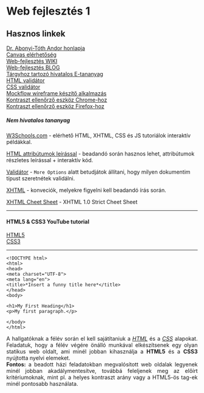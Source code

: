 # Web fejlesztés 1

## Hasznos linkek
[Dr. Abonyi-Tóth Andor honlapja](http://abonyita.inf.elte.hu/oktatas/web-fejlesztes/)  
[Canvas elérhetőség](https://canvas.elte.hu/belepes/)  
[Web-fejlesztés WIKI](http://webfejlesztes.inf.elte.hu/wiki)  
[Web-fejlesztés BLOG](http://webfejlesztes.elte.hu/)  
[Tárgyhoz tartozó hivatalos E-tananyag](http://tamop412.elte.hu/tananyagok/weblapkeszites/lecke2_lap1.html)  
[HTML validátor](https://validator.w3.org)  
[CSS validátor](https://jigsaw.w3.org/css-validator/)  
[Mockflow wireframe készítő alkalmazás](https://mockflow.com)   
[Kontraszt ellenőrző eszköz Chrome-hoz](https://chrome.google.com/webstore/detail/wcag-contrast-checker/plnahcmalebffmaghcpcmpaciebdhgdf/related)  
[Kontraszt ellenőrző eszköz Firefox-hoz](https://addons.mozilla.org/hu/firefox/addon/wcag-contrast-checker/)  


##### Nem hivatalos tananyag
[W3Schools.com](https://www.w3schools.com) - elérhető HTML, XHTML, CSS és JS tutoriálok interaktív példákkal.  

[HTML attribútumok leírással](https://www.w3schools.com/tags/ref_attributes.asp) - beadandó során hasznos lehet, attribútumok részletes leírással + interaktív kód. 

[Validátor](https://validator.w3.org/#validate_by_upload+with_options) - ```More Options``` alatt betudjátok állítani, hogy milyen dokumentim típust szeretnétek validálni.  


[XHTML](https://www.w3schools.com/HTML/html_xhtml.asp) - konveciók, melyekre figyelni kell beadandó írás során.  

[XHTML Cheet Sheet](https://www.w3.org/2010/04/xhtml10-strict.html) - XHTML 1.0 Strict Cheet Sheet
___

#### HTML5 & CSS3 YouTube tutorial
[HTML5](https://www.youtube.com/watch?v=kDyJN7qQETA)  
[CSS3](https://www.youtube.com/watch?v=CUxH_rWSI1k)

___

```
<!DOCTYPE html>
<html>    
<head>
<meta charset="UTF-8">
<meta lang="en">
<title>*Insert a funny title here*</title>
</head>
<body>

<h1>My First Heading</h1>
<p>My first paragraph.</p>

</body>
</html>
```

<div style = "text-align: justify">A hallgatóknak a félév során el kell sajátítaniuk a <em><ins>HTML</ins></em> és a <em><ins>CSS<ins></em> alapokat. Feladatuk, hogy a félév végére önálló munkával elkészítsenek egy olyan statikus web oldalt, ami minél jobban kihasználja a <strong>HTML5</strong> és a <strong>CSS3</strong> nyújtotta nyelvi elemeket.<br><strong>Fontos:</strong> a beadott házi feladatokban megvalósított web oldalak legyenek minél jobban akadálymentesítve, továbbá feleljenek meg az előírt kritériumoknak, mint pl. a helyes kontraszt arány vagy a HTML5-ös tag-ek minél pontosabb használata.</div>


